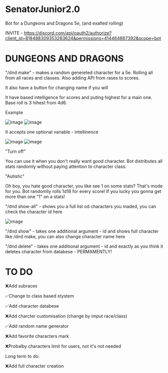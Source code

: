# SenatorJunior2.0

Bot for a Dungeons and Dragons 5e, (and exalted rolling)

INVITE - https://discord.com/api/oauth2/authorize?client_id=818488309353283624&permissions=414464867392&scope=bot


# DUNGEONS AND DRAGONS
"/dnd make" - makes a random genereted character for a 5e. Rolling all from all races and classes. Also adding API from rases to scores.

It also have a button for changing name if you will

It have based intelligence for scores and puting highest for a main one. Base roll is 3 hihest from 4d6.

Example

![image](https://user-images.githubusercontent.com/69533622/212430302-a97200f3-761f-4468-92af-441b8c681675.png)
![image](https://user-images.githubusercontent.com/69533622/212430367-37bb54ec-03b1-4ac8-89e8-c060d87e9bdd.png)


It accepts one optional variable - intellinence

![image](https://user-images.githubusercontent.com/69533622/212430147-2063b819-4fdc-4641-9904-eb19439db33e.png)
![image](https://user-images.githubusercontent.com/69533622/212430168-299bc7f1-a4b6-4c85-a427-e7abc6d9b5a4.png)


"Turn off"

You can use it when you don't really want good character. Bot distributes all stats randomly without paying attention to character class.

"Autistic"

Oh boy, you hate good character, you like see 1 on some stats? That's mode for you. Bot randomlly rolls 1d18 for every score! If you lucky you gonna get more than one "1" on a stats!


"/dnd show-all" - shows you a full list od characters you maded, you can check the character id here

![image](https://user-images.githubusercontent.com/69533622/212433189-93a93267-d757-4e0c-94dc-56173121bb54.png)

"/dnd show" - takes one additional argument - id and shows full character like /dnd make, you can also change character name here

"/dnd delete" - takes one additional argument - id and exactly as you think it deletes character from databese - PERMAMENTLY!

# TO DO
❌Add subraces

✅Change to class based stystem

✅Add character databese

❌Add charcter customisation (change by imput race/class)

✅Add random name generator

❌Add favorite characters mark

❌Probalby characters limit for users, not it's not needed

Long term to do:

❌Add full character creation
